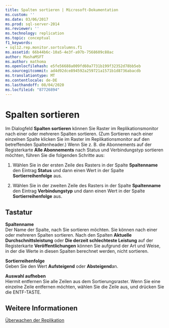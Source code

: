 ```yaml
---
title: Spalten sortieren | Microsoft-Dokumentation
ms.custom: ''
ms.date: 03/06/2017
ms.prod: sql-server-2014
ms.reviewer: ''
ms.technology: replication
ms.topic: conceptual
f1_keywords:
- sql12.rep.monitor.sortcolumns.f1
ms.assetid: 66b44b6c-10a5-4e3f-a97b-7568609c88ac
author: MashaMSFT
ms.author: mathoma
ms.openlocfilehash: e5fe56688a009fd60a7731b199f32352d78bb5eb
ms.sourcegitcommit: ad4d92dce894592a259721a1571b1d8736abacdb
ms.translationtype: MT
ms.contentlocale: de-DE
ms.lasthandoff: 08/04/2020
ms.locfileid: "87726894"
---
```

# <a name="sort-columns"></a>Spalten sortieren
  Im Dialogfeld **Spalten sortieren** können Sie Raster im Replikationsmonitor nach einer oder mehreren Spalten sortieren. (Zum Sortieren nach einer einzelnen Spalte klicken Sie im Raster im Replikationsmonitor auf den betreffenden Spaltenheader.) Wenn Sie z. B. die Abonnements auf der Registerkarte **Alle Abonnements** nach Status und Verbindungstyp sortieren möchten, führen Sie die folgenden Schritte aus:  
  
1.  Wählen Sie in der ersten Zeile des Rasters in der Spalte **Spaltenname** den Eintrag **Status** und dann einen Wert in der Spalte **Sortierreihenfolge** aus.  
  
2.  Wählen Sie in der zweiten Zeile des Rasters in der Spalte **Spaltenname** den Eintrag **Verbindungstyp** und dann einen Wert in der Spalte **Sortierreihenfolge** aus.  
  
## <a name="options"></a>Tastatur  
 **Spaltenname**  
 Der Name der Spalte, nach Sie sortieren möchten. Sie können nach einer oder mehreren Spalten sortieren. Nach den Spalten **Aktuelle Durchschnittsleistung** oder **Die derzeit schlechteste Leistung** auf der Registerkarte **Veröffentlichungen** können Sie aufgrund der Art und Weise, in der die Werte in diesen Spalten berechnet werden, nicht sortieren.  
  
 **Sortierreihenfolge**  
 Geben Sie den Wert **Aufsteigend** oder **Absteigend**an.  
  
 **Auswahl aufheben**  
 Hiermit entfernen Sie alle Zeilen aus dem Sortierungsraster. Wenn Sie eine einzelne Zeile entfernen möchten, wählen Sie die Zeile aus, und drücken Sie die ENTF-TASTE.  
  
## <a name="see-also"></a>Weitere Informationen  
 [Überwachen der Replikation](monitoring-replication.md)  
  
  
